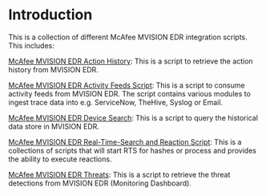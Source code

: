 # Introduction

This is a collection of different McAfee MVISION EDR integration scripts. This includes:

[McAfee MVISION EDR Action History](action-history):
This is a script to retrieve the action history from MVISION EDR.

[McAfee MVISION EDR Activity Feeds Script](activity-feeds): 
This is a script to consume activity feeds from MVISION EDR.
The script contains various modules to ingest trace data into e.g. ServiceNow, TheHive, Syslog or Email.

[McAfee MVISION EDR Device Search](device-search):
This is a script to query the historical data store in MVISION EDR.

[McAfee MVISION EDR Real-Time-Search and Reaction Script](real-time-search-reaction): 
This is a collections of scripts that will start RTS for hashes or process and provides the ability to execute reactions.

[McAfee MVISION EDR Threats](threats-monitoring):
This is a script to retrieve the threat detections from MVISION EDR (Monitoring Dashboard).

